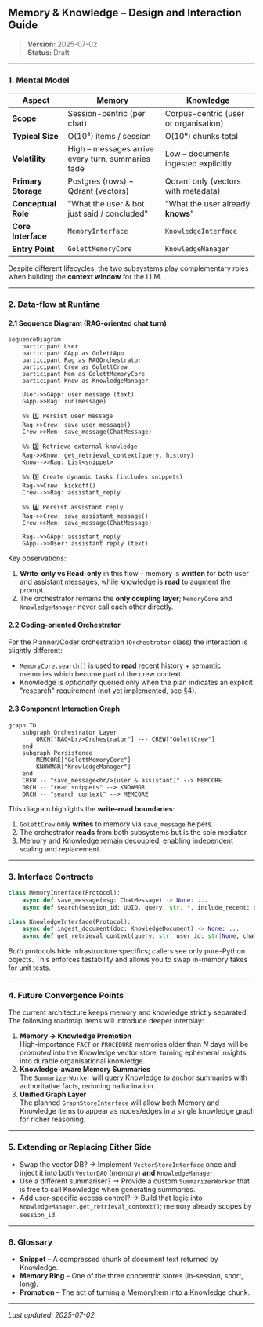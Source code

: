 ## Memory & Knowledge – Design and Interaction Guide

> **Version:** 2025-07-02  
> **Status:** Draft

---

### 1. Mental Model

| Aspect | Memory | Knowledge |
|--------|--------|-----------|
| **Scope** | Session-centric (per chat) | Corpus-centric (user or organisation) |
| **Typical Size** | O(10³) items / session | O(10⁶) chunks total |
| **Volatility** | High – messages arrive every turn, summaries fade | Low – documents ingested explicitly |
| **Primary Storage** | Postgres (rows) + Qdrant (vectors) | Qdrant only (vectors with metadata) |
| **Conceptual Role** | "What the user & bot just said / concluded" | "What the user already **knows**" |
| **Core Interface** | `MemoryInterface` | `KnowledgeInterface` |
| **Entry Point** | `GolettMemoryCore` | `KnowledgeManager` |

Despite different lifecycles, the two subsystems play complementary roles when
building the **context window** for the LLM.

---

### 2. Data-flow at Runtime

#### 2.1 Sequence Diagram (RAG-oriented chat turn)

```mermaid
sequenceDiagram
    participant User
    participant GApp as GolettApp
    participant Rag as RAGOrchestrator
    participant Crew as GolettCrew
    participant Mem as GolettMemoryCore
    participant Know as KnowledgeManager

    User->>GApp: user message (text)
    GApp->>Rag: run(message)

    %% 1️⃣ Persist user message
    Rag->>Crew: save_user_message()
    Crew->>Mem: save_message(ChatMessage)

    %% 2️⃣ Retrieve external knowledge
    Rag->>Know: get_retrieval_context(query, history)
    Know-->>Rag: List<snippet>

    %% 3️⃣ Create dynamic tasks (includes snippets)
    Rag->>Crew: kickoff()
    Crew-->>Rag: assistant_reply

    %% 4️⃣ Persist assistant reply
    Rag->>Crew: save_assistant_message()
    Crew->>Mem: save_message(ChatMessage)

    Rag-->>GApp: assistant_reply
    GApp-->>User: assistant reply (text)
```

Key observations:

1. **Write-only vs Read-only** in this flow – memory is **written** for both user
   and assistant messages, while knowledge is **read** to augment the prompt.
2. The orchestrator remains the **only coupling layer**; `MemoryCore` and
   `KnowledgeManager` never call each other directly.

#### 2.2 Coding-oriented Orchestrator

For the Planner/Coder orchestration (`Orchestrator` class) the interaction is
slightly different:

* `MemoryCore.search()` is used to **read** recent history + semantic memories
  which become part of the crew context.
* Knowledge is *optionally* queried only when the plan indicates an explicit
  "research" requirement (not yet implemented, see §4).

#### 2.3 Component Interaction Graph

```mermaid
graph TD
    subgraph Orchestrator Layer
        ORCH["RAG<br/>Orchestrator"] --- CREW["GolettCrew"]
    end
    subgraph Persistence
        MEMCORE["GolettMemoryCore"]
        KNOWMGR["KnowledgeManager"]
    end
    CREW -- "save_message<br/>(user & assistant)" --> MEMCORE
    ORCH -- "read snippets" --> KNOWMGR
    ORCH -- "search context" --> MEMCORE
```

This diagram highlights the **write–read boundaries**:

1. `GolettCrew` only **writes** to memory via `save_message` helpers.
2. The orchestrator **reads** from both subsystems but is the sole mediator.
3. Memory and Knowledge remain decoupled, enabling independent scaling and replacement.

---

### 3. Interface Contracts

```python
class MemoryInterface(Protocol):
    async def save_message(msg: ChatMessage) -> None: ...
    async def search(session_id: UUID, query: str, *, include_recent: bool=True) -> ContextBundle: ...

class KnowledgeInterface(Protocol):
    async def ingest_document(doc: KnowledgeDocument) -> None: ...
    async def get_retrieval_context(query: str, user_id: str|None, chat_history: List[ChatMessage]|None, top_k: int=5) -> List[str]: ...
```

*Both* protocols hide infrastructure specifics; callers see only pure-Python
objects. This enforces testability and allows you to swap in-memory fakes for
unit tests.

---

### 4. Future Convergence Points

The current architecture keeps memory and knowledge strictly separated. The
following roadmap items will introduce deeper interplay:

1. **Memory → Knowledge Promotion**  
   High-importance `FACT` or `PROCEDURE` memories older than _N_ days will be
   *promoted* into the Knowledge vector store, turning ephemeral insights into
   durable organisational knowledge.
2. **Knowledge-aware Memory Summaries**  
   The `SummarizerWorker` will query Knowledge to anchor summaries with
   authoritative facts, reducing hallucination.
3. **Unified Graph Layer**  
   The planned `GraphStoreInterface` will allow both Memory and Knowledge items
   to appear as nodes/edges in a single knowledge graph for richer reasoning.

---

### 5. Extending or Replacing Either Side

* Swap the vector DB? → Implement `VectorStoreInterface` once and inject it into
  both `VectorDAO` (memory) **and** `KnowledgeManager`.
* Use a different summariser? → Provide a custom `SummarizerWorker` that is free
  to call Knowledge when generating summaries.
* Add user-specific access control? → Build that logic into
  `KnowledgeManager.get_retrieval_context()`; memory already scopes by
  `session_id`.

---

### 6. Glossary

* **Snippet** – A compressed chunk of document text returned by Knowledge.  
* **Memory Ring** – One of the three concentric stores (in-session, short, long).  
* **Promotion** – The act of turning a MemoryItem into a Knowledge chunk.

---

_Last updated: 2025-07-02_ 